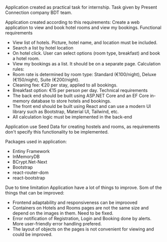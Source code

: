 Application created as practical task for internship. Task given by Present Connection company BDT team.

Application created according to this requirements:
Create a web application to view and book hotel rooms and view my bookings.
Functional requirements
- View list of hotels. Picture, hotel name, and location must be included.
- Search a list by hotel location
- On hotel click. User can select options (room type, breakfast) and book a hotel
room.
- View my bookings as a list. It should be on a separate page.
Calculation rules:
- Room rate is determined by room type: Standard (€100/night), Deluxe
(€150/night), Suite (€200/night).
- Cleaning fee: €20 per stay, applied to all bookings.
- Breakfast option: €15 per person per day.
Technical requirements
- The back end should be built using ASP.NET Core and an EF Core in-memory
database to store hotels and bookings.
- The front end should be built using React and can use a modern UI library
such as Bootstrap, Material UI, Tailwind, etc.
- All calculation logic must be implemented in the back-end

Application use Seed Data for creating hostels and rooms, as requirements don't specify this functionality to be implemented.

Packages used in application:
- Entiny Framework
- InMemoryDB
- BCrypt.Net-Next
- Bootstrap
- react-router-dom
- react-bootstrap

Due to time limitation Application have a lot of things to improve.
Som of the things that can be improved:
- Frontend adaptability and responsiveness can be improoved
- Containers on Hotels and Rooms pages are not the same size and depend on the images in them. Need to be fixed.
- Error notification of Registration, Login and Booking done by alerts. More user-friendly error handling prefered.
- The layout of objects on the pages is not convenient for viewing and could be improved.
